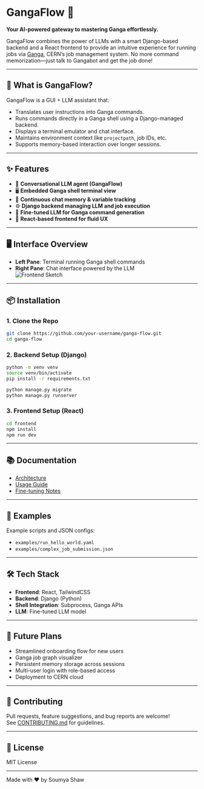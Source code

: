 # GangaFlow 🚀

**Your AI-powered gateway to mastering Ganga effortlessly.**

GangaFlow combines the power of LLMs with a smart Django-based backend and a React frontend to provide an intuitive experience for running jobs via [Ganga](https://ganga.readthedocs.io/en/latest/), CERN’s job management system. No more command memorization—just talk to Gangabot and get the job done!

---

## 🧠 What is GangaFlow?

GangaFlow is a GUI + LLM assistant that:
- Translates user instructions into Ganga commands.
- Runs commands directly in a Ganga shell using a Django-managed backend.
- Displays a terminal emulator and chat interface.
- Maintains environment context like `projectpath`, job IDs, etc.
- Supports memory-based interaction over longer sessions.

---

## ✨ Features

- 💬 **Conversational LLM agent (GangaFlow)**
- 🖥️ **Embedded Ganga shell terminal view**
- 🔁 **Continuous chat memory & variable tracking**
- ⚙️ **Django backend managing LLM and job execution**
- 📜 **Fine-tuned LLM for Ganga command generation**
- 🚀 **React-based frontend for fluid UX**

---

## 🖥️ Interface Overview

- **Left Pane**: Terminal running Ganga shell commands  
- **Right Pane**: Chat interface powered by the LLM  
![Frontend Sketch](./docs/interface_mockup.png)

---

## 📦 Installation

### 1. Clone the Repo

```bash
git clone https://github.com/your-username/ganga-flow.git
cd ganga-flow
```

### 2. Backend Setup (Django)

```bash
python -m venv venv
source venv/bin/activate
pip install -r requirements.txt

python manage.py migrate
python manage.py runserver
```

### 3. Frontend Setup (React)

```bash
cd frontend
npm install
npm run dev
```

---

## 📚 Documentation

- [Architecture](./docs/architecture.md)
- [Usage Guide](./docs/usage_guide.md)
- [Fine-tuning Notes](./docs/finetuning_notes.md)

---

## 🧪 Examples

Example scripts and JSON configs:
- `examples/run_hello_world.yaml`
- `examples/complex_job_submission.json`

---

## 🛠️ Tech Stack

- **Frontend**: React, TailwindCSS  
- **Backend**: Django (Python)  
- **Shell Integration**: Subprocess, Ganga APIs  
- **LLM**: Fine-tuned LLM model  

---

## 🔮 Future Plans

- Streamlined onboarding flow for new users  
- Ganga job graph visualizer  
- Persistent memory storage across sessions  
- Multi-user login with role-based access  
- Deployment to CERN cloud  

---

## 🤝 Contributing

Pull requests, feature suggestions, and bug reports are welcome!  
See [CONTRIBUTING.md](./CONTRIBUTING.md) for guidelines.

---

## 📜 License

MIT License

---

Made with ❤️ by Soumya Shaw

